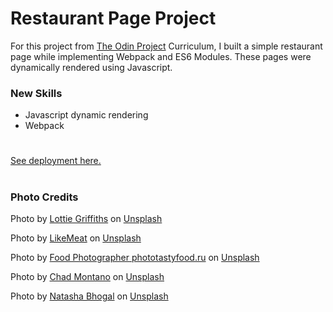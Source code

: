 # Restaurant Page Project

For this project from [The Odin Project](https://www.theodinproject.com/) Curriculum, I built a simple restaurant page while implementing Webpack and ES6 Modules. These pages were dynamically rendered using Javascript.

### New Skills
- Javascript dynamic rendering
- Webpack
  
#
[See deployment here.](https://spuddister.github.io/restaurant-page-project/)
#

### Photo Credits


Photo by <a href="https://unsplash.com/@lottiegriffiths?utm_source=unsplash&utm_medium=referral&utm_content=creditCopyText">Lottie Griffiths</a> on <a href="https://unsplash.com/s/photos/quesadilla?utm_source=unsplash&utm_medium=referral&utm_content=creditCopyText">Unsplash</a>

Photo by <a href="https://unsplash.com/es/@likemeat?utm_source=unsplash&utm_medium=referral&utm_content=creditCopyText">LikeMeat</a> on <a href="https://unsplash.com/s/photos/burrito?utm_source=unsplash&utm_medium=referral&utm_content=creditCopyText">Unsplash</a>

Photo by <a href="https://unsplash.com/@phototastyfood?utm_source=unsplash&utm_medium=referral&utm_content=creditCopyText">Food Photographer phototastyfood.ru</a> on <a href="https://unsplash.com/s/photos/soda?utm_source=unsplash&utm_medium=referral&utm_content=creditCopyText">Unsplash</a>

Photo by <a href="https://unsplash.com/@briewilly?utm_source=unsplash&utm_medium=referral&utm_content=creditCopyText">Chad Montano</a> on <a href="https://unsplash.com/s/photos/taco?utm_source=unsplash&utm_medium=referral&utm_content=creditCopyText">Unsplash</a>

Photo by <a href="https://unsplash.com/es/@natashabhogal?utm_source=unsplash&utm_medium=referral&utm_content=creditCopyText">Natasha Bhogal</a> on <a href="https://unsplash.com/s/photos/nachos?utm_source=unsplash&utm_medium=referral&utm_content=creditCopyText">Unsplash</a>
  
